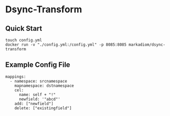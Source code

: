 # Dsync-Transform

## Quick Start

```
touch config.yml
docker run -v "./config.yml:/config.yml" -p 8085:8085 markadiom/dsync-transform
```

## Example Config File

```
mappings:
  - namespace: srcnamespace
    mapnamespace: dstnamespace
    cel:
      name: self + "!"
      newfield: '"abcd"'
    add: ["newfield"]
    delete: ["existingfield"]
```
